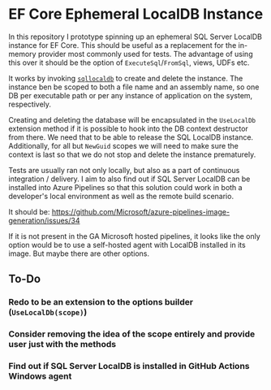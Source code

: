 # EF Core Ephemeral LocalDB Instance

In this repository I prototype spinning up an ephemeral SQL Server LocalDB instance for EF Core.
This should be useful as a replacement for the in-memory provider most commonly used for tests.
The advantage of using this over it should be the option of `ExecuteSql`/`FromSql`, views, UDFs etc.

It works by invoking [`sqllocaldb`](https://docs.microsoft.com/en-us/sql/tools/sqllocaldb-utility)
to create and delete the instance. The instance ben be scoped to both a file name and an assembly
name, so one DB per executable path or per any instance of application on the system, respectively.

Creating and deleting the database will be encapsulated in the `UseLocalDb` extension method if it
is possible to hook into the DB context destructor from there. We need that to be able to release
the SQL LocalDB instance. Additionally, for all but `NewGuid` scopes we will need to make sure the
context is last so that we do not stop and delete the instance prematurely.

Tests are usually ran not only locally, but also as a part of continuous integration / delivery.
I aim to also find out if SQL Server LocalDB can be installed into Azure Pipelines so that this
solution could work in both a developer's local environment as well as the remote build scenario.

It should be: https://github.com/Microsoft/azure-pipelines-image-generation/issues/34

If it is not present in the GA Microsoft hosted pipelines, it looks like the only option would be to
use a self-hosted agent with LocalDB installed in its image. But maybe there are other options.

## To-Do

### Redo to be an extension to the options builder (`UseLocalDb(scope)`)

### Consider removing the idea of the scope entirely and provide user just with the methods

### Find out if SQL Server LocalDB is installed in GitHub Actions Windows agent
